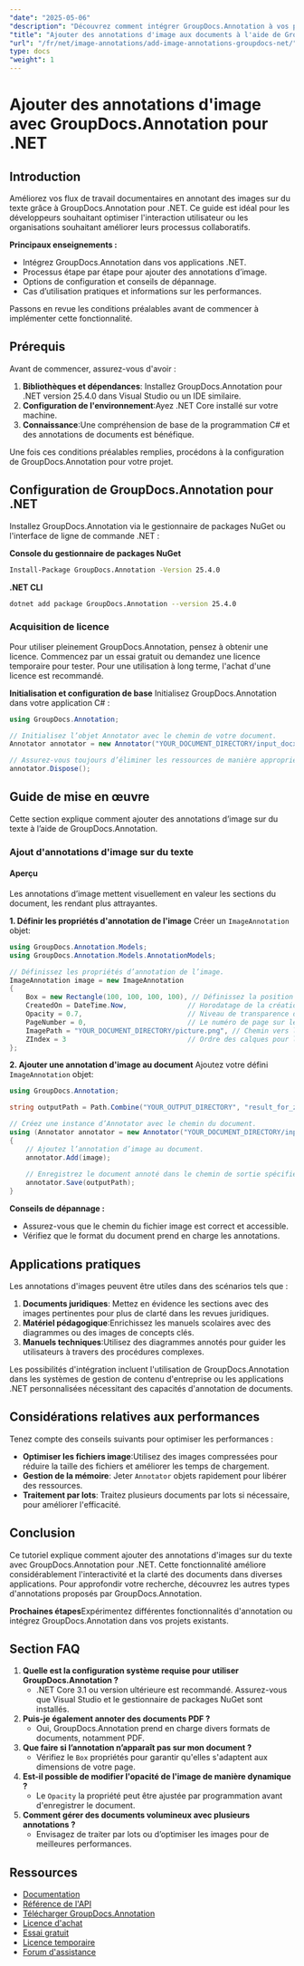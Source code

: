 ```yaml
---
"date": "2025-05-06"
"description": "Découvrez comment intégrer GroupDocs.Annotation à vos projets .NET pour enrichir vos documents avec des annotations d'images. Améliorez l'engagement des utilisateurs et simplifiez la collaboration."
"title": "Ajouter des annotations d'image aux documents à l'aide de GroupDocs.Annotation pour .NET"
"url": "/fr/net/image-annotations/add-image-annotations-groupdocs-net/"
type: docs
"weight": 1
---
```


# Ajouter des annotations d'image avec GroupDocs.Annotation pour .NET

## Introduction

Améliorez vos flux de travail documentaires en annotant des images sur du texte grâce à GroupDocs.Annotation pour .NET. Ce guide est idéal pour les développeurs souhaitant optimiser l'interaction utilisateur ou les organisations souhaitant améliorer leurs processus collaboratifs.

**Principaux enseignements :**
- Intégrez GroupDocs.Annotation dans vos applications .NET.
- Processus étape par étape pour ajouter des annotations d’image.
- Options de configuration et conseils de dépannage.
- Cas d’utilisation pratiques et informations sur les performances.

Passons en revue les conditions préalables avant de commencer à implémenter cette fonctionnalité.

## Prérequis
Avant de commencer, assurez-vous d'avoir :

1. **Bibliothèques et dépendances**: Installez GroupDocs.Annotation pour .NET version 25.4.0 dans Visual Studio ou un IDE similaire.
2. **Configuration de l'environnement**:Ayez .NET Core installé sur votre machine.
3. **Connaissance**:Une compréhension de base de la programmation C# et des annotations de documents est bénéfique.

Une fois ces conditions préalables remplies, procédons à la configuration de GroupDocs.Annotation pour votre projet.

## Configuration de GroupDocs.Annotation pour .NET
Installez GroupDocs.Annotation via le gestionnaire de packages NuGet ou l'interface de ligne de commande .NET :

**Console du gestionnaire de packages NuGet**
```bash
Install-Package GroupDocs.Annotation -Version 25.4.0
```

**.NET CLI**
```bash
dotnet add package GroupDocs.Annotation --version 25.4.0
```

### Acquisition de licence
Pour utiliser pleinement GroupDocs.Annotation, pensez à obtenir une licence. Commencez par un essai gratuit ou demandez une licence temporaire pour tester. Pour une utilisation à long terme, l'achat d'une licence est recommandé.

**Initialisation et configuration de base**
Initialisez GroupDocs.Annotation dans votre application C# :

```csharp
using GroupDocs.Annotation;

// Initialisez l’objet Annotator avec le chemin de votre document.
Annotator annotator = new Annotator("YOUR_DOCUMENT_DIRECTORY/input_docx.docx");

// Assurez-vous toujours d’éliminer les ressources de manière appropriée.
annotator.Dispose();
```

## Guide de mise en œuvre
Cette section explique comment ajouter des annotations d’image sur du texte à l’aide de GroupDocs.Annotation.

### Ajout d'annotations d'image sur du texte
#### Aperçu
Les annotations d’image mettent visuellement en valeur les sections du document, les rendant plus attrayantes.

**1. Définir les propriétés d'annotation de l'image**
Créer un `ImageAnnotation` objet:

```csharp
using GroupDocs.Annotation.Models;
using GroupDocs.Annotation.Models.AnnotationModels;

// Définissez les propriétés d’annotation de l’image.
ImageAnnotation image = new ImageAnnotation
{
    Box = new Rectangle(100, 100, 100, 100), // Définissez la position (X, Y) et la taille (largeur, hauteur).
    CreatedOn = DateTime.Now,               // Horodatage de la création de l'annotation.
    Opacity = 0.7,                          // Niveau de transparence de l'image.
    PageNumber = 0,                         // Le numéro de page sur lequel placer l'annotation.
    ImagePath = "YOUR_DOCUMENT_DIRECTORY/picture.png", // Chemin vers le fichier image utilisé pour l'annotation.
    ZIndex = 3                              // Ordre des calques pour le rendu des annotations.
};
```

**2. Ajouter une annotation d'image au document**
Ajoutez votre défini `ImageAnnotation` objet:

```csharp
using GroupDocs.Annotation;

string outputPath = Path.Combine("YOUR_OUTPUT_DIRECTORY", "result_for_zIndex.docx");

// Créez une instance d’Annotator avec le chemin du document.
using (Annotator annotator = new Annotator("YOUR_DOCUMENT_DIRECTORY/input_docx.docx"))
{
    // Ajoutez l’annotation d’image au document.
    annotator.Add(image);
    
    // Enregistrez le document annoté dans le chemin de sortie spécifié.
    annotator.Save(outputPath);
}
```

**Conseils de dépannage :**
- Assurez-vous que le chemin du fichier image est correct et accessible.
- Vérifiez que le format du document prend en charge les annotations.

## Applications pratiques
Les annotations d'images peuvent être utiles dans des scénarios tels que :

1. **Documents juridiques**: Mettez en évidence les sections avec des images pertinentes pour plus de clarté dans les revues juridiques.
2. **Matériel pédagogique**:Enrichissez les manuels scolaires avec des diagrammes ou des images de concepts clés.
3. **Manuels techniques**:Utilisez des diagrammes annotés pour guider les utilisateurs à travers des procédures complexes.

Les possibilités d'intégration incluent l'utilisation de GroupDocs.Annotation dans les systèmes de gestion de contenu d'entreprise ou les applications .NET personnalisées nécessitant des capacités d'annotation de documents.

## Considérations relatives aux performances
Tenez compte des conseils suivants pour optimiser les performances :
- **Optimiser les fichiers image**:Utilisez des images compressées pour réduire la taille des fichiers et améliorer les temps de chargement.
- **Gestion de la mémoire**: Jeter `Annotator` objets rapidement pour libérer des ressources.
- **Traitement par lots**: Traitez plusieurs documents par lots si nécessaire, pour améliorer l'efficacité.

## Conclusion
Ce tutoriel explique comment ajouter des annotations d'images sur du texte avec GroupDocs.Annotation pour .NET. Cette fonctionnalité améliore considérablement l'interactivité et la clarté des documents dans diverses applications. Pour approfondir votre recherche, découvrez les autres types d'annotations proposés par GroupDocs.Annotation.

**Prochaines étapes**Expérimentez différentes fonctionnalités d'annotation ou intégrez GroupDocs.Annotation dans vos projets existants.

## Section FAQ
1. **Quelle est la configuration système requise pour utiliser GroupDocs.Annotation ?**
   - .NET Core 3.1 ou version ultérieure est recommandé. Assurez-vous que Visual Studio et le gestionnaire de packages NuGet sont installés.
2. **Puis-je également annoter des documents PDF ?**
   - Oui, GroupDocs.Annotation prend en charge divers formats de documents, notamment PDF.
3. **Que faire si l’annotation n’apparaît pas sur mon document ?**
   - Vérifiez le `Box` propriétés pour garantir qu'elles s'adaptent aux dimensions de votre page.
4. **Est-il possible de modifier l'opacité de l'image de manière dynamique ?**
   - Le `Opacity` la propriété peut être ajustée par programmation avant d'enregistrer le document.
5. **Comment gérer des documents volumineux avec plusieurs annotations ?**
   - Envisagez de traiter par lots ou d’optimiser les images pour de meilleures performances.

## Ressources
- [Documentation](https://docs.groupdocs.com/annotation/net/)
- [Référence de l'API](https://reference.groupdocs.com/annotation/net/)
- [Télécharger GroupDocs.Annotation](https://releases.groupdocs.com/annotation/net/)
- [Licence d'achat](https://purchase.groupdocs.com/buy)
- [Essai gratuit](https://releases.groupdocs.com/annotation/net/)
- [Licence temporaire](https://purchase.groupdocs.com/temporary-license/)
- [Forum d'assistance](https://forum.groupdocs.com/c/annotation/)